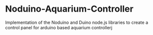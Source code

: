 Noduino-Aquarium-Controller
===========================

Implementation of the Noduino and Duino node.js libraries to create a control panel for arduino based aquarium controllerj
